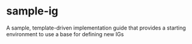 # sample-ig
A sample, template-driven implementation guide that provides a starting environment to use a base for defining new IGs
